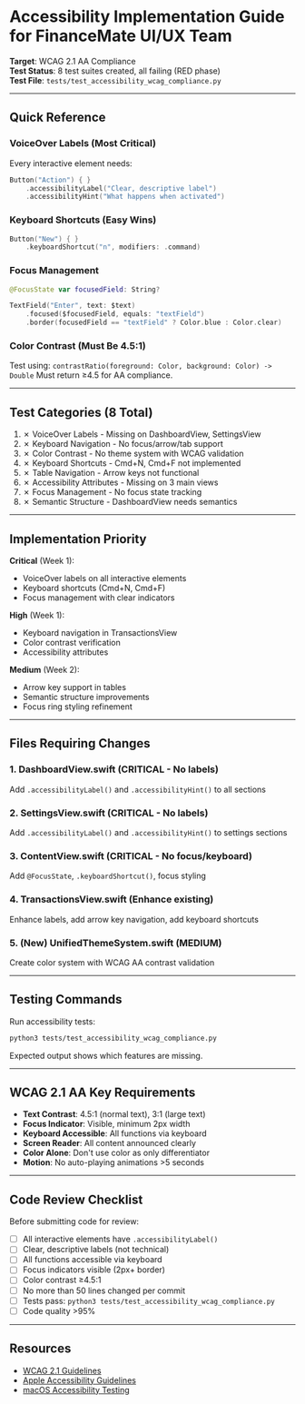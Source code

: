 # Accessibility Implementation Guide for FinanceMate UI/UX Team

**Target**: WCAG 2.1 AA Compliance  
**Test Status**: 8 test suites created, all failing (RED phase)  
**Test File**: `tests/test_accessibility_wcag_compliance.py`

---

## Quick Reference

### VoiceOver Labels (Most Critical)

Every interactive element needs:
```swift
Button("Action") { }
    .accessibilityLabel("Clear, descriptive label")
    .accessibilityHint("What happens when activated")
```

### Keyboard Shortcuts (Easy Wins)

```swift
Button("New") { }
    .keyboardShortcut("n", modifiers: .command)
```

### Focus Management

```swift
@FocusState var focusedField: String?

TextField("Enter", text: $text)
    .focused($focusedField, equals: "textField")
    .border(focusedField == "textField" ? Color.blue : Color.clear)
```

### Color Contrast (Must Be 4.5:1)

Test using: `contrastRatio(foreground: Color, background: Color) -> Double`
Must return ≥4.5 for AA compliance.

---

## Test Categories (8 Total)

1. ✗ VoiceOver Labels - Missing on DashboardView, SettingsView
2. ✗ Keyboard Navigation - No focus/arrow/tab support
3. ✗ Color Contrast - No theme system with WCAG validation
4. ✗ Keyboard Shortcuts - Cmd+N, Cmd+F not implemented
5. ✗ Table Navigation - Arrow keys not functional
6. ✗ Accessibility Attributes - Missing on 3 main views
7. ✗ Focus Management - No focus state tracking
8. ✗ Semantic Structure - DashboardView needs semantics

---

## Implementation Priority

**Critical** (Week 1):
- VoiceOver labels on all interactive elements
- Keyboard shortcuts (Cmd+N, Cmd+F)
- Focus management with clear indicators

**High** (Week 1):
- Keyboard navigation in TransactionsView
- Color contrast verification
- Accessibility attributes

**Medium** (Week 2):
- Arrow key support in tables
- Semantic structure improvements
- Focus ring styling refinement

---

## Files Requiring Changes

### 1. DashboardView.swift (CRITICAL - No labels)
Add `.accessibilityLabel()` and `.accessibilityHint()` to all sections

### 2. SettingsView.swift (CRITICAL - No labels)
Add `.accessibilityLabel()` and `.accessibilityHint()` to settings sections

### 3. ContentView.swift (CRITICAL - No focus/keyboard)
Add `@FocusState`, `.keyboardShortcut()`, focus styling

### 4. TransactionsView.swift (Enhance existing)
Enhance labels, add arrow key navigation, add keyboard shortcuts

### 5. (New) UnifiedThemeSystem.swift (MEDIUM)
Create color system with WCAG AA contrast validation

---

## Testing Commands

Run accessibility tests:
```bash
python3 tests/test_accessibility_wcag_compliance.py
```

Expected output shows which features are missing.

---

## WCAG 2.1 AA Key Requirements

- **Text Contrast**: 4.5:1 (normal text), 3:1 (large text)
- **Focus Indicator**: Visible, minimum 2px width
- **Keyboard Accessible**: All functions via keyboard
- **Screen Reader**: All content announced clearly
- **Color Alone**: Don't use color as only differentiator
- **Motion**: No auto-playing animations >5 seconds

---

## Code Review Checklist

Before submitting code for review:

- [ ] All interactive elements have `.accessibilityLabel()`
- [ ] Clear, descriptive labels (not technical)
- [ ] All functions accessible via keyboard
- [ ] Focus indicators visible (2px+ border)
- [ ] Color contrast ≥4.5:1
- [ ] No more than 50 lines changed per commit
- [ ] Tests pass: `python3 tests/test_accessibility_wcag_compliance.py`
- [ ] Code quality >95%

---

## Resources

- [WCAG 2.1 Guidelines](https://www.w3.org/WAI/WCAG21/quickref/)
- [Apple Accessibility Guidelines](https://developer.apple.com/accessibility/)
- [macOS Accessibility Testing](https://developer.apple.com/accessibility/macos/)

